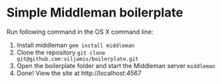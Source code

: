 # Simple Middleman boilerplate

Run following command in the OS X command line:

1. Install middleman `gem install middleman`
2. Clone the repository `git clone git@github.com:viljamis/boilerplate.git`
3. Open the boilerplate folder and start the Middleman server `middleman`
4. Done! View the site at http://localhost:4567
